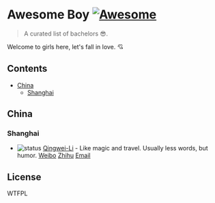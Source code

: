 # Awesome Boy [![Awesome](https://cdn.rawgit.com/sindresorhus/awesome/d7305f38d29fed78fa85652e3a63e154dd8e8829/media/badge.svg)](https://github.com/sindresorhus/awesome)
> A curated list of bachelors 😎.

Welcome to girls here, let's fall in love. 💘


## Contents
- [China](#china)
  - [Shanghai](#shanghai)


## China
### Shanghai
- ![status](https://img.shields.io/badge/status-waiting-green.svg) [Qingwei-Li](https://github.com/qingwei-li) - Like magic and travel. Usually less words, but humor. [Weibo](http://weibo.com/ihermit) [Zhihu](https://www.zhihu.com/people/cinwell) [Email](cinwell.li@gmail.com)

## License
WTFPL
